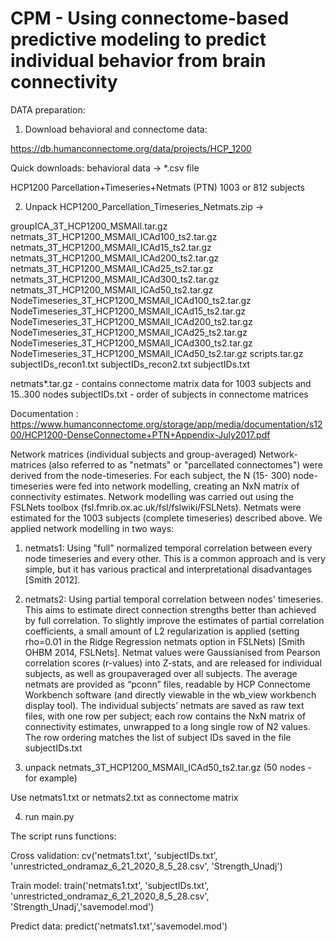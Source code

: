 # CPM - Using connectome-based predictive modeling to predict individual behavior from brain connectivity

DATA preparation:
1. Download behavioral and connectome data:

https://db.humanconnectome.org/data/projects/HCP_1200

Quick downloads:
behavioral data ->  *.csv file

HCP1200 Parcellation+Timeseries+Netmats (PTN)
1003 or 812 subjects

2. Unpack
HCP1200_Parcellation_Timeseries_Netmats.zip
->

groupICA_3T_HCP1200_MSMAll.tar.gz
netmats_3T_HCP1200_MSMAll_ICAd100_ts2.tar.gz
netmats_3T_HCP1200_MSMAll_ICAd15_ts2.tar.gz
netmats_3T_HCP1200_MSMAll_ICAd200_ts2.tar.gz
netmats_3T_HCP1200_MSMAll_ICAd25_ts2.tar.gz
netmats_3T_HCP1200_MSMAll_ICAd300_ts2.tar.gz
netmats_3T_HCP1200_MSMAll_ICAd50_ts2.tar.gz
NodeTimeseries_3T_HCP1200_MSMAll_ICAd100_ts2.tar.gz
NodeTimeseries_3T_HCP1200_MSMAll_ICAd15_ts2.tar.gz
NodeTimeseries_3T_HCP1200_MSMAll_ICAd200_ts2.tar.gz
NodeTimeseries_3T_HCP1200_MSMAll_ICAd25_ts2.tar.gz
NodeTimeseries_3T_HCP1200_MSMAll_ICAd300_ts2.tar.gz
NodeTimeseries_3T_HCP1200_MSMAll_ICAd50_ts2.tar.gz
scripts.tar.gz
subjectIDs_recon1.txt
subjectIDs_recon2.txt
subjectIDs.txt


netmats*.tar.gz - contains connectome matrix data for 1003 subjects and 15..300 nodes
subjectIDs.txt - order of subjects in connectome matrices


Documentation :
https://www.humanconnectome.org/storage/app/media/documentation/s1200/HCP1200-DenseConnectome+PTN+Appendix-July2017.pdf

Network matrices (individual subjects and group-averaged)
Network-matrices (also referred to as "netmats" or "parcellated connectomes") were derived from the node-timeseries. For each subject, the N (15-
300) node-timeseries were fed into network modelling, creating an NxN matrix of connectivity estimates. Network modelling was carried out using the
FSLNets toolbox (fsl.fmrib.ox.ac.uk/fsl/fslwiki/FSLNets). Netmats were estimated for the 1003 subjects (complete timeseries) described above. We
applied network modelling in two ways:
1. netmats1: Using "full" normalized temporal correlation between every node timeseries and every other. This is a common approach and is
very simple, but it has various practical and interpretational disadvantages [Smith 2012].
2. netmats2: Using partial temporal correlation between nodes' timeseries. This aims to estimate direct connection strengths better than
achieved by full correlation. To slightly improve the estimates of partial correlation coefficients, a small amount of L2 regularization is
applied (setting rho=0.01 in the Ridge Regression netmats option in FSLNets) [Smith OHBM 2014, FSLNets].
Netmat values were Gaussianised from Pearson correlation scores (r-values) into Z-stats, and are released for individual subjects, as well as groupaveraged over all subjects. The average netmats are provided as “pconn” files, readable by HCP Connectome Workbench software (and directly
viewable in the wb_view workbench display tool). The individual subjects’ netmats are saved as raw text files, with one row per subject; each row
contains the NxN matrix of connectivity estimates, unwrapped to a long single row of N2 values. The row ordering matches the list of subject IDs
saved in the file subjectIDs.txt


3. unpack netmats_3T_HCP1200_MSMAll_ICAd50_ts2.tar.gz  (50 nodes - for example)

Use netmats1.txt or netmats2.txt as connectome matrix

4. run main.py

The script runs functions:

Cross validation:   cv('netmats1.txt', 'subjectIDs.txt', 'unrestricted_ondramaz_6_21_2020_8_5_28.csv', 'Strength_Unadj')

Train model:        train('netmats1.txt', 'subjectIDs.txt', 'unrestricted_ondramaz_6_21_2020_8_5_28.csv', 'Strength_Unadj','savemodel.mod')

Predict data:       predict('netmats1.txt','savemodel.mod')
